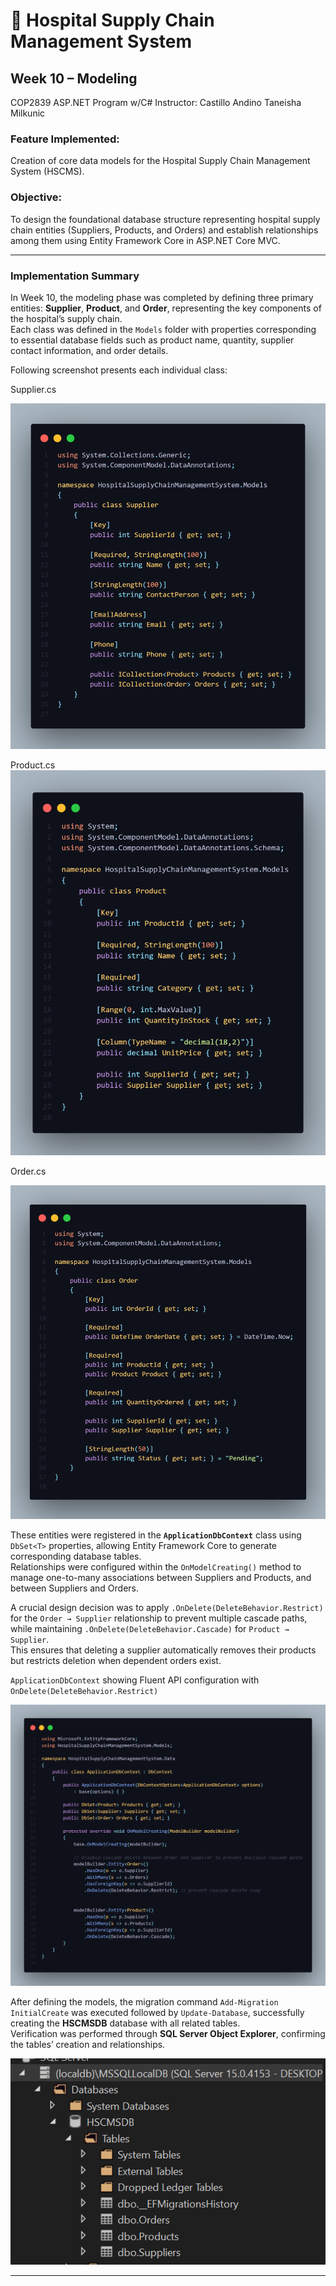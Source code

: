 # 🏥 Hospital Supply Chain Management System  
## Week 10 – Modeling
COP2839 ASP.NET Program w/C#
Instructor: Castillo Andino
Taneisha Milkunic

### **Feature Implemented:**  
Creation of core data models for the Hospital Supply Chain Management System (HSCMS).

### **Objective:**  
To design the foundational database structure representing hospital supply chain entities (Suppliers, Products, and Orders) and establish relationships among them using Entity Framework Core in ASP.NET Core MVC.

---

### **Implementation Summary**

In Week 10, the modeling phase was completed by defining three primary entities: **Supplier**, **Product**, and **Order**, representing the key components of the hospital’s supply chain.  
Each class was defined in the `Models` folder with properties corresponding to essential database fields such as product name, quantity, supplier contact information, and order details.  

Following screenshot presents each individual class:

Supplier.cs <br>

![Supplier class](Supplier-class.png)

Product.cs <br>
![Product class](Product-class.png)

Order.cs <br>

![Order class](Order-class.png)


These entities were registered in the **`ApplicationDbContext`** class using `DbSet<T>` properties, allowing Entity Framework Core to generate corresponding database tables.  
Relationships were configured within the `OnModelCreating()` method to manage one-to-many associations between Suppliers and Products, and between Suppliers and Orders.  

A crucial design decision was to apply `.OnDelete(DeleteBehavior.Restrict)` for the `Order → Supplier` relationship to prevent multiple cascade paths, while maintaining `.OnDelete(DeleteBehavior.Cascade)` for `Product → Supplier`.  
This ensures that deleting a supplier automatically removes their products but restricts deletion when dependent orders exist.  

`ApplicationDbContext` showing Fluent API configuration with `OnDelete(DeleteBehavior.Restrict)`

![ApplicationDbContext](ApplicationDbContext.png)

After defining the models, the migration command `Add-Migration InitialCreate` was executed followed by `Update-Database`, successfully creating the **HSCMSDB** database with all related tables.  
Verification was performed through **SQL Server Object Explorer**, confirming the tables’ creation and relationships.

![Db screenshot](image-4.png)

---

